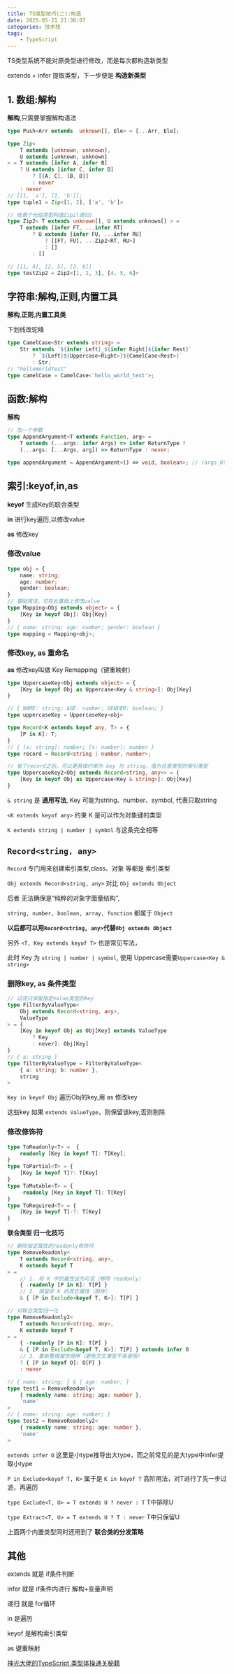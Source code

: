 ```yaml
---
title: TS类型技巧(二):构造
date: 2025-05-21 21:36:07
categories: 技术栈
tags: 
    - TypeScript
---
```


TS类型系统不能对原类型进行修改，而是每次都构造新类型

extends + infer 提取类型，下一步便是 __构造新类型__

## 1. 数组:解构

__解构__,只需要掌握解构语法

```ts
type Push<Arr extends  unknown[], Ele> = [...Arr, Ele];
```

```ts
type Zip<
    T extends [unknown, unknown],
    U extends [unknown, unknown]
> = T extends [infer A, infer B]
    ? U extends [infer C, infer D]
        ? [[A, C], [B, D]]
        : never
    : never
// [[1, 'a'], [2, 'b']];
type tuple1 = Zip<[1, 2], ['a', 'b']> 
```

```ts
// 任意个元组类型构造Zip2(递归)
type Zip2< T extends unknown[], U extends unknown[] > =
    T extends [infer FT, ...infer RT]
        ? U extends [infer FU, ...infer RU]
            ? [[FT, FU], ...Zip2<RT, RU>]
            : []
        : []

// [[1, 4], [2, 5], [3, 6]]
type testZip2 = Zip2<[1, 2, 3], [4, 5, 6]>

```

## 字符串:解构,正则,内置工具

__解构__,__正则__,__内置工具类__

下划线改驼峰
```ts
type CamelCase<Str extends string> = 
    Str extends `${infer Left}_${infer Right}${infer Rest}`
        ? `${Left}${Uppercase<Right>}${CamelCase<Rest>}`
        : Str;
// "helloWorldTest"
type camelCase = CamelCase<'hello_world_test'>;
```

## 函数:解构

__解构__

```ts
// 加一个参数
type AppendArgument<T extends Function, arg> =
    T extends (...args: infer Args) => infer ReturnType ?
    (...args: [...Args, arg]) => ReturnType : never;

type appendArgument = AppendArgument<() => void, boolean>; // (args_0: boolean) => void
```

## 索引:keyof,in,as

__keyof__ 生成Key的联合类型

__in__ 进行key遍历,以修改value

__as__ 修改key

### 修改value

```ts
type obj = {
    name: string;
    age: number;
    gender: boolean;
}
// 基础用法，可在此基础上修改value
type Mapping<Obj extends object> = { 
    [Key in keyof Obj]: Obj[Key]
}
// { name: string; age: number; gender: boolean }
type mapping = Mapping<obj>;
```

### 修改key, as 重命名

__as__ 修改key叫做 Key Remapping（键重映射）

```ts 
type UppercaseKey<Obj extends object> = { 
    [Key in keyof Obj as Uppercase<Key & string>]: Obj[Key]
}

// { NAME: string; AGE: number; GENDER: boolean; }
type uppercaseKey = UppercaseKey<obj>

type Record<K extends keyof any, T> = {
    [P in K]: T;
}
// { [x: string]: number; [x: number]: number }
type record = Record<string | number, number>;

// 有了record之后，可以更具体约束为 key 为 string，值为任意类型的索引类型
type UppercaseKey2<Obj extends Record<string, any>> = { 
    [Key in keyof Obj as Uppercase<Key & string>]: Obj[Key]
}
```
`& string` 是 __通用写法__, Key 可能为string、number、symbol, 代表只取string

`<K extends keyof any>`  约束 K 是可以作为对象键的类型

`K extends string | number | symbol` 与这条完全相等

## `Record<string, any>` 

`Record` 专门用来创建索引类型,class、对象 等都是 索引类型

`Obj extends Record<string, any>` 对比 `Obj extends Object`

后者 无法确保是“纯粹的对象字面量结构”,

`string, number, boolean, array, function` 都属于 `Object`

__以后都可以用`Record<string, any>`代替`Obj extends Object`__

另外 `<T, Key extends keyof T>` 也是常见写法，

此时 Key 为 `string | number | symbol`, 使用 Uppercase需要`Uppercase<Key & string>`

### 删除key, as 条件类型

```ts
// 过滤只保留指定value类型的key
type FilterByValueType<
    Obj extends Record<string, any>,
    ValueType
> = {
    [Key in keyof Obj as Obj[Key] extends ValueType
        ? Key
        : never]: Obj[Key]
}
// { a: string }
type filterByValueType = FilterByValueType<
    { a: string; b: number },
    string
>
```
`Key in keyof Obj` 遍历Obj的key,用 as 修改key

这些key 如果 `extends ValueType`，则保留该key,否则剔除

### 修改修饰符

```ts
type ToReadonly<T> =  {
    readonly [Key in keyof T]: T[Key];
}
type ToPartial<T> = {
    [Key in keyof T]?: T[Key]
}
type ToMutable<T> = {
    -readonly [Key in keyof T]: T[Key]
}
type ToRequired<T> = {
    [Key in keyof T]-?: T[Key]
}
```

__联合类型 归一化技巧__
```ts
// 删除指定属性的readonly修饰符
type RemoveReadonly<
    T extends Record<string, any>,
    K extends keyof T
> =
    // 1. 将 K 中的属性设为可变（移除 readonly）
    { -readonly [P in K]: T[P] }
    // 2. 保留非 K 的其它属性（原样）
    & { [P in Exclude<keyof T, K>]: T[P] }

// 对联合类型归一化
type RemoveReadonly2<
    T extends Record<string, any>,
    K extends keyof T
> =
    { -readonly [P in K]: T[P] }
    & { [P in Exclude<keyof T, K>]: T[P] } extends infer O
    // 3. 重新整理属性顺序（避免交叉类型不易使用）
    ? { [P in keyof O]: O[P] }
    : never

// { name: string; } & { age: number; }
type test1 = RemoveReadonly<
    { readonly name: string; age: number },
    'name'
>
// { name: string; age: number; }
type test2 = RemoveReadonly2<
    { readonly name: string; age: number },
    'name'
>

```

`extends infer O` 这里是小type推导出大type，而之前常见的是大type中infer提取小type

`P in Exclude<keyof T, K>` 属于是 `K in keyof T` 高阶用法，对T进行了先一步过滤，再遍历

`type Exclude<T, U> = T extends U ? never : T` T中排除U

`type Extract<T, U> = T extends U ? T : never` T中只保留U

上面两个内置类型同时还用到了 __联合类的分发策略__ 

## 其他

extends 就是 if条件判断

infer 就是 if条件内进行 解构+变量声明

递归 就是 for循环

in 是遍历

keyof 是解构索引类型

as 键重映射

[神光大佬的TypeScript 类型体操通关秘籍](https://juejin.cn/book/7047524421182947366/section/7048282176701333508)

